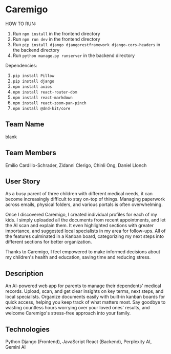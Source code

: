 # Caremigo

HOW TO RUN:

1. Run `npm install` in the frontend directory
2. Run `npm run dev` in the frontend directory
3. Run `pip install django djangorestframework django-cors-headers` in the backend directory
4. Run `python manage.py runserver` in the backend directory

Dependencies:
1. `pip install Pillow`
2. `pip install django`
3. `npm install axios`
3. `npm install react-router-dom`
4. `npm install react-markdown`
5. `npm install react-zoom-pan-pinch`
6. `npm install @dnd-kit/core`

## Team Name
blank

## Team Members
Emilio Cardillo-Schrader, Zidanni Clerigo, Chinli Ong, Daniel Llonch

## User Story
As a busy parent of three children with different medical needs, it can become increasingly difficult to stay on-top of things. Managing paperwork across emails, physical folders, and various portals is often overwhelming. 

Once I discovered Caremigo, I created individual profiles for each of my kids. I simply uploaded all the documents from recent appointments, and let the AI scan and explain them. It even highlighted sections with greater importance, and suggested local specialists in my area for follow-ups. All of the features culminated in a Kanban board, categorizing my next steps into different sections for better organization.

Thanks to Caremigo, I feel empowered to make informed decisions about my children's health and education, saving time and reducing stress.

## Description
An AI-powered web app for parents to manage their dependents' medical records. Upload, scan, and get clear insights on key terms, next steps, and local specialists. Organize documents easily with built-in kanban boards for quick access, helping you keep track of what matters most. Say goodbye to wasting countless hours worrying over your loved ones' results, and welcome Caremigo's stress-free approach into your family.

## Technologies
Python Django (Frontend), JavaScript React (Backend), Perplexity AI, Gemini AI

